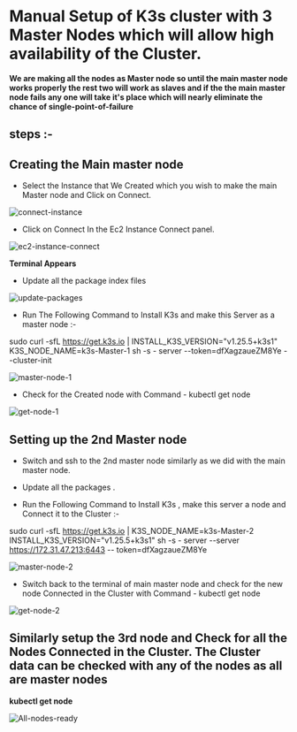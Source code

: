 # Manual Setup of K3s cluster with 3 Master Nodes which will allow high availability of the Cluster.

**We are making all the nodes as Master node so until  the main master node works properly the rest two will work as slaves and if the the main master node fails any one will take it's place which will nearly eliminate the chance of single-point-of-failure**

## steps :-

## Creating the Main master node

* Select the Instance that We Created which you wish to make the main Master node and Click on Connect.

![connect-instance](https://github.com/harsh556/Micro-service-Architecture/assets/114024228/76e9f4bc-17e6-4630-9768-f8d5c1b58fe3)

* Click on Connect In the Ec2 Instance Connect panel.

![ec2-instance-connect](https://github.com/harsh556/Micro-service-Architecture/assets/114024228/c7517405-6aa5-428f-b139-9a1f256782c5)

   **Terminal Appears**

* Update all the package index files

![update-packages](https://github.com/harsh556/Micro-service-Architecture/assets/114024228/fc014128-b26d-45dc-ad59-f5e0f07609c8)


* Run The Following Command to Install K3s and make this Server as a master node :-

sudo curl -sfL https://get.k3s.io | INSTALL_K3S_VERSION="v1.25.5+k3s1" K3S_NODE_NAME=k3s-Master-1 sh -s - server --token=dfXagzaueZM8Ye --cluster-init

![master-node-1](https://github.com/harsh556/Micro-service-Architecture/assets/114024228/0e96f481-c183-4ce6-98b1-328f5257fb00)

* Check for the Created node with Command - kubectl get node

![get-node-1](https://github.com/harsh556/Micro-service-Architecture/assets/114024228/b4abe1ba-6c36-4e26-b7a9-6134f023dde1)

## Setting up the 2nd Master node ##

* Switch and ssh to the 2nd master node similarly as we did with the main master node.

* Update all the packages .

* Run the Following Command to Install K3s , make this server a node and Connect it to the Cluster :-

sudo curl -sfL https://get.k3s.io | K3S_NODE_NAME=k3s-Master-2 INSTALL_K3S_VERSION="v1.25.5+k3s1" sh -s - server --server https://172.31.47.213:6443 -- token=dfXagzaueZM8Ye

![master-node-2](https://github.com/harsh556/Micro-service-Architecture/assets/114024228/acc3e7d3-48f5-48b7-85b1-c9ba4fdda515)


* Switch back to the terminal of main master node and check for the new node Connected in the Cluster with Command - kubectl get  node

![get-node-2](https://github.com/harsh556/Micro-service-Architecture/assets/114024228/e1a91518-7b89-4210-bff1-6dc674aeb37e)

## Similarly setup the 3rd node and Check for all the Nodes Connected in the Cluster. The Cluster data can be checked with any  of the nodes as all are master nodes

**kubectl get node**

![All-nodes-ready](https://github.com/harsh556/Micro-service-Architecture/assets/114024228/abd82bba-61a2-4dd8-a002-7c48f2da2f71)


